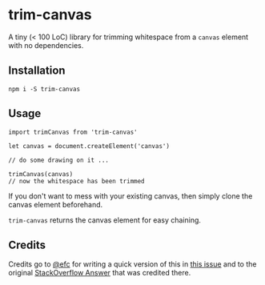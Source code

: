 # trim-canvas

A tiny (< 100 LoC) library for trimming whitespace from a `canvas` element with
no dependencies.

## Installation

`npm i -S trim-canvas`

## Usage

```
import trimCanvas from 'trim-canvas'

let canvas = document.createElement('canvas')

// do some drawing on it ...

trimCanvas(canvas)
// now the whitespace has been trimmed
```

If you don't want to mess with your existing canvas, then simply clone the
canvas element beforehand.

`trim-canvas` returns the canvas element for easy chaining.

## Credits

Credits go to [@efc](https://github.com/efc) for writing a quick version of this
in [this issue](https://github.com/szimek/signature_pad/issues/49#issue-29108215)
and to the original [StackOverflow Answer](http://stackoverflow.com/a/12178531/3431180)
that was credited there.
